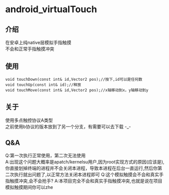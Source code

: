 # android_virtualTouch
## 介绍
在安卓上纯native层模拟手指触摸
<br>
不会和正常手指触摸冲突
## 使用
    void touchDown(const int& id,Vector2 pos);//按下,id可以是任何数
    void touchUp(const int& id);//释放
    void touchMove(const int& id,Vector2 pos);//x轴移动到x，y轴移动到y
## 关于
使用多点触控协议A类型  
之前使用b协议的版本放到了另一个分支，有需要可以去下载
-_-
## Q&A
Q:第一次执行正常使用，第二次无法使用  
A:出现这个问题大概率是apatch/kernelsu用户,因为root实现方式的原因(应该是),你直接划掉终端的进程并不会关闭本进程，导致本进程在后台一直运行,然后你第二次执行就出问题了,以正常方法关闭本进程即可
Q:这个模拟触摸会不会和真实手指触摸冲突,会不会抢手?
A:本项目完全不会和真实手指触摸冲突,也就是说在项目模拟触摸期间你可以zhe
